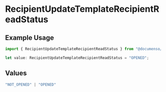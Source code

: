 # RecipientUpdateTemplateRecipientReadStatus

## Example Usage

```typescript
import { RecipientUpdateTemplateRecipientReadStatus } from "@documenso/sdk-typescript/models/operations";

let value: RecipientUpdateTemplateRecipientReadStatus = "OPENED";
```

## Values

```typescript
"NOT_OPENED" | "OPENED"
```